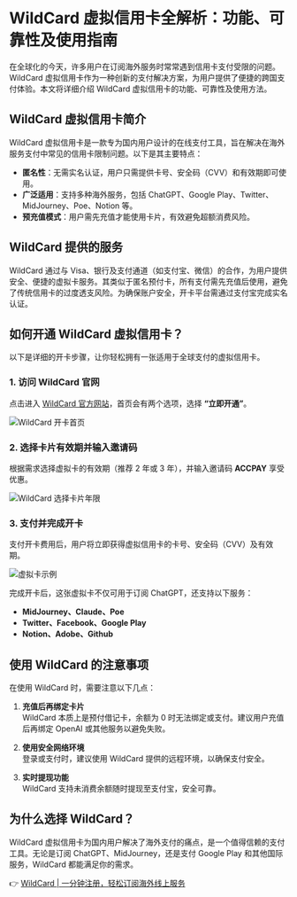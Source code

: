 # WildCard 虚拟信用卡全解析：功能、可靠性及使用指南

在全球化的今天，许多用户在订阅海外服务时常常遇到信用卡支付受限的问题。WildCard 虚拟信用卡作为一种创新的支付解决方案，为用户提供了便捷的跨国支付体验。本文将详细介绍 WildCard 虚拟信用卡的功能、可靠性及使用方法。

## WildCard 虚拟信用卡简介

WildCard 虚拟信用卡是一款专为国内用户设计的在线支付工具，旨在解决在海外服务支付中常见的信用卡限制问题。以下是其主要特点：

- **匿名性**：无需实名认证，用户只需提供卡号、安全码（CVV）和有效期即可使用。
- **广泛适用**：支持多种海外服务，包括 ChatGPT、Google Play、Twitter、MidJourney、Poe、Notion 等。
- **预充值模式**：用户需先充值才能使用卡片，有效避免超额消费风险。

## WildCard 提供的服务

WildCard 通过与 Visa、银行及支付通道（如支付宝、微信）的合作，为用户提供安全、便捷的虚拟卡服务。其类似于匿名预付卡，所有支付需先充值后使用，避免了传统信用卡的过度透支风险。为确保账户安全，开卡平台需通过支付宝完成实名认证。

## 如何开通 WildCard 虚拟信用卡？

以下是详细的开卡步骤，让你轻松拥有一张适用于全球支付的虚拟信用卡。

### 1. 访问 WildCard 官网

点击进入 [WildCard 官方网站](https://bbtdd.com/WildCard)，首页会有两个选项，选择 **“立即开通”**。

![WildCard 开卡首页](https://bbtdd.com/img/215666352.webp)

### 2. 选择卡片有效期并输入邀请码

根据需求选择虚拟卡的有效期（推荐 2 年或 3 年），并输入邀请码 **ACCPAY** 享受优惠。

![WildCard 选择卡片年限](https://bbtdd.com/img/209416987785061.webp)

### 3. 支付并完成开卡

支付开卡费用后，用户将立即获得虚拟信用卡的卡号、安全码（CVV）及有效期。

![虚拟卡示例](https://bbtdd.com/img/388889379258456.webp)

完成开卡后，这张虚拟卡不仅可用于订阅 ChatGPT，还支持以下服务：

- **MidJourney、Claude、Poe**
- **Twitter、Facebook、Google Play**
- **Notion、Adobe、Github**

## 使用 WildCard 的注意事项

在使用 WildCard 时，需要注意以下几点：

1. **充值后再绑定卡片**  
   WildCard 本质上是预付借记卡，余额为 0 时无法绑定或支付。建议用户充值后再绑定 OpenAI 或其他服务以避免失败。

2. **使用安全网络环境**  
   登录或支付时，建议使用 WildCard 提供的远程环境，以确保支付安全。

3. **实时提现功能**  
   WildCard 支持未消费余额随时提现至支付宝，安全可靠。

## 为什么选择 WildCard？

WildCard 虚拟信用卡为国内用户解决了海外支付的痛点，是一个值得信赖的支付工具。无论是订阅 ChatGPT、MidJourney，还是支付 Google Play 和其他国际服务，WildCard 都能满足你的需求。

👉 [WildCard | 一分钟注册，轻松订阅海外线上服务](https://bbtdd.com/WildCard)